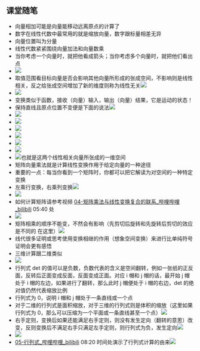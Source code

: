 ## 课堂随笔

- 向量相加可能是向量能移动远离原点的计算了
- 数字在线性代数中最常用的就是缩放向量，数字跟标量相差无异
- 向量位置叫为分量
- 线性代数紧紧围绕向量加法和向量数乘
- 当你考虑一个向量时，就把他看成箭头；当你考虑多个向量时，就把他们看出点
- ![](asset/Pasted%20image%2020231103165726.png)
- 取值范围看目标向量是否会影响其他向量所形成的张成空间，不影响则是线性相关，反之给张成空间增加了新的维度则称为线性无关![](asset/Pasted%20image%2020231103165706.png)
- ![](asset/Pasted%20image%2020231103170043.png)
- 变换类似于函数，接收（向量）输入，输出（向量）结果，它是运动的状态！
- 保持直线且原点位置不变便是下面的说法![](asset/Pasted%20image%2020231103222405.png)
- ![](asset/Pasted%20image%2020231103230759.png)
- ![](asset/Pasted%20image%2020231103231210.png)
- ![](asset/Pasted%20image%2020231103225803.png)
- ![](asset/Pasted%20image%2020231103231302.png)
- ![](asset/Pasted%20image%2020231103231351.png)
- ![](asset/Pasted%20image%2020231103231402.png)
- ![](asset/Pasted%20image%2020231103231915.png)也就是这两个线性相关向量所张成的一维空间
- 矩阵向量乘法就是计算线性变换作用于给定向量的一种途径
- 重要的一点：每当你看到一个矩阵时，你都可以把它解读为对空间的一种特定变换
- 左乘行变换，右乘列变换![](asset/Pasted%20image%2020231108145539.png)
- ![](asset/Pasted%20image%2020231108151156.png)
- 如何计算矩阵请参考视频 [04-矩阵乘法与线性变换复合的联系\_哔哩哔哩\_bilibili](https://www.bilibili.com/video/BV1ib411t7YR?p=5&spm_id_from=pageDriver&vd_source=1f9072e850dde202d6ddd4c60d9d334d) 05:40 处
- ![](asset/Pasted%20image%2020231108151900.png)
- 矩阵相乘的顺序不能变，不然会有影响（先剪切后旋转和先旋转后剪切的效应是不同的 在这里）![](asset/Pasted%20image%2020231108152037.png)
- 线代很多证明或思考使用变换相继的作用（想象空间变换）来进行比单纯符号证明会更有感悟
- 三维计算跟二维类似
- ![](asset/Pasted%20image%2020231108162935.png)
- 行列式 det 的值可以是负数，负数代表的含义是空间翻转，例如一张纸的正反面，反转后正面变成反面，反面变成正面。对应 i 帽和 j 帽的话，最开始 j 帽处于 i 帽的左边，如果进行了翻转，那么此时 j 帽便处于 i 帽的右边，det 的绝对值仍然代表缩放比例
- 行列式为 0，说明 i 帽和 j 帽处于一条直线或一个点
- 对于二维的行列式是面积缩放，对于三维的行列式则是体积的缩放（这里如果行列式为 0，那么可以压缩为一个平面或一条直线甚至一个点）![](asset/Pasted%20image%2020231108164046.png)
- 右手定则，变换后如果还能满足右手定则，则没有发生定向（翻转的意思）改变，反则变换后不满足右手只满足左手定则，则行列式为负，发生定向![](asset/Pasted%20image%2020231108164645.png)
- ![](asset/Pasted%20image%2020231108164757.png)
- [05-行列式\_哔哩哔哩\_bilibili](https://www.bilibili.com/video/BV1ib411t7YR?p=7&spm_id_from=pageDriver&vd_source=1f9072e850dde202d6ddd4c60d9d334d) 08:20 时间处演示了行列式计算的由来![](asset/Pasted%20image%2020231108165033.png)